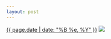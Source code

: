 ```yaml
---
layout: post
---
```


<p>
  <time><a href="/49">{{ page.date | date: "%B %e, %Y" }}</a></time>
  <a href="/49"><img src="{{ site.assets_url }}/49-640.jpg" srcset="{{ site.assets_url }}/49-1280.jpg 1280w, {{ site.assets_url }}/49-960.jpg 960w, {{ site.assets_url }}/49-640.jpg 640w, {{ site.assets_url }}/49-320.jpg 320w" sizes="(min-width: 700px) 50vw, calc(100vw - 2rem)" /></a>
</p>
